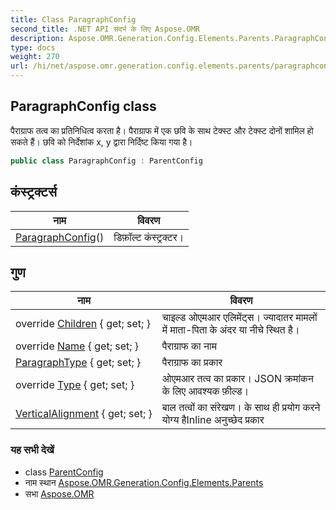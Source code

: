 ```yaml
---
title: Class ParagraphConfig
second_title: .NET API संदर्भ के लिए Aspose.OMR
description: Aspose.OMR.Generation.Config.Elements.Parents.ParagraphConfig कक्ष. पैरग्रफ तत्व क प्रतनधत्व करत है पैरग्रफ में एक छव के सथ टेक्स्ट और टेक्स्ट दनं शमल ह सकते हैं छव क नर्देशंक x y द्वर नर्दष्ट कय गय है
type: docs
weight: 270
url: /hi/net/aspose.omr.generation.config.elements.parents/paragraphconfig/
---
```

## ParagraphConfig class

पैराग्राफ तत्व का प्रतिनिधित्व करता है। पैराग्राफ में एक छवि के साथ टेक्स्ट और टेक्स्ट दोनों शामिल हो सकते हैं। छवि को निर्देशांक x, y द्वारा निर्दिष्ट किया गया है।

```csharp
public class ParagraphConfig : ParentConfig
```

## कंस्ट्रक्टर्स

| नाम | विवरण |
| --- | --- |
| [ParagraphConfig](paragraphconfig/)() | डिफ़ॉल्ट कंस्ट्रक्टर। |

## गुण

| नाम | विवरण |
| --- | --- |
| override [Children](../../aspose.omr.generation.config.elements.parents/paragraphconfig/children/) { get; set; } | चाइल्ड ओएमआर एलिमेंट्स। ज्यादातर मामलों में माता-पिता के अंदर या नीचे स्थित है। |
| override [Name](../../aspose.omr.generation.config.elements.parents/paragraphconfig/name/) { get; set; } | पैराग्राफ का नाम |
| [ParagraphType](../../aspose.omr.generation.config.elements.parents/paragraphconfig/paragraphtype/) { get; set; } | पैराग्राफ का प्रकार |
| override [Type](../../aspose.omr.generation.config.elements.parents/paragraphconfig/type/) { get; set; } | ओएमआर तत्व का प्रकार। JSON क्रमांकन के लिए आवश्यक फ़ील्ड। |
| [VerticalAlignment](../../aspose.omr.generation.config.elements.parents/paragraphconfig/verticalalignment/) { get; set; } | बाल तत्वों का संरेखण। के साथ ही प्रयोग करने योग्य हैInline अनुच्छेद प्रकार |

### यह सभी देखें

* class [ParentConfig](../../aspose.omr.generation.config/parentconfig/)
* नाम स्थान [Aspose.OMR.Generation.Config.Elements.Parents](../../aspose.omr.generation.config.elements.parents/)
* सभा [Aspose.OMR](../../)


